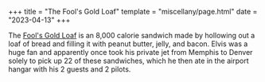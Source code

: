 +++
title = "The Fool's Gold Loaf"
template = "miscellany/page.html"
date = "2023-04-13"
+++

The [Fool's Gold Loaf](https://en.wikipedia.org/wiki/Fool%27s_Gold_Loaf) is an 8,000 calorie sandwich made by hollowing out a loaf of bread and filling it with peanut butter, jelly, and bacon. Elvis was a huge fan and apparently once took his private jet from Memphis to Denver solely to pick up 22 of these sandwiches, which he then ate in the airport hangar with his 2 guests and 2 pilots.
